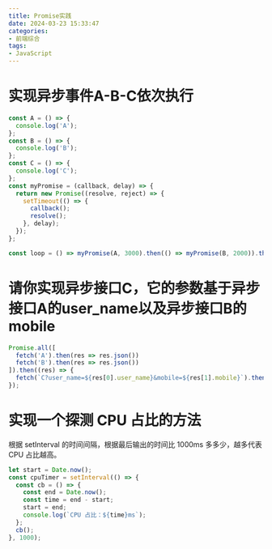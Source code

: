 ```yaml
---
title: Promise实践
date: 2024-03-23 15:33:47
categories:
- 前端综合
tags:
- JavaScript
---
```


# 实现异步事件A-B-C依次执行

<!-- more -->

```javascript
const A = () => {
  console.log('A');
};
const B = () => {
  console.log('B');
};
const C = () => {
  console.log('C');
};
const myPromise = (callback, delay) => {
  return new Promise((resolve, reject) => {
    setTimeout(() => {
      callback();
      resolve();
    }, delay);
  });
};

const loop = () => myPromise(A, 3000).then(() => myPromise(B, 2000)).then(() => myPromise(C, 1000)).then(loop);
```

# 请你实现异步接口C，它的参数基于异步接口A的user_name以及异步接口B的mobile

```javascript
Promise.all([
  fetch('A').then(res => res.json())
  fetch('B').then(res => res.json())
]).then((res) => {
  fetch(`C?user_name=${res[0].user_name}&mobile=${res[1].mobile}`).then(res => res.json());
});
```

# 实现一个探测 CPU 占比的方法

根据 setInterval 的时间间隔，根据最后输出的时间比 1000ms 多多少，越多代表 CPU 占比越高。

```javascript
let start = Date.now();
const cpuTimer = setInterval(() => {
  const cb = () => {
    const end = Date.now();
    const time = end - start;
    start = end;
    console.log(`CPU 占比：${time}ms`);
  };
  cb();
}, 1000);
```